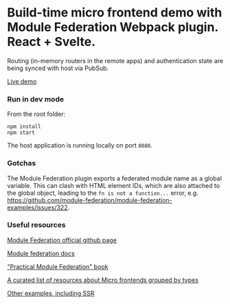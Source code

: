 # Build-time micro frontend demo with Module Federation Webpack plugin. React + Svelte.

Routing (in-memory routers in the remote apps) and authentication state are being synced with host via PubSub.

[Live demo](https://djuyc1jmeh0tr.cloudfront.net)

### Run in dev mode

From the root folder:

```
npm install
npm start
```

The host application is running locally on port `8080`.

### Gotchas

The Module Federation plugin exports a federated module name as a global variable. This can clash with HTML element IDs, which are also attached to the global object, leading to the `fn is not a function...` error, e.g. https://github.com/module-federation/module-federation-examples/issues/322.

### Useful resources

[Module Federation official github page](https://github.com/module-federation)

[Module federation docs](https://module-federation.io/docs/en/mf-docs/0.2/getting-started/)

["Practical Module Federation" book](https://module-federation.myshopify.com/products/practical-module-federation)

[A curated list of resources about Micro frontends grouped by types](https://github.com/billyjov/microfrontend-resources)

[Other examples, including SSR](https://github.com/module-federation/module-federation-examples)
